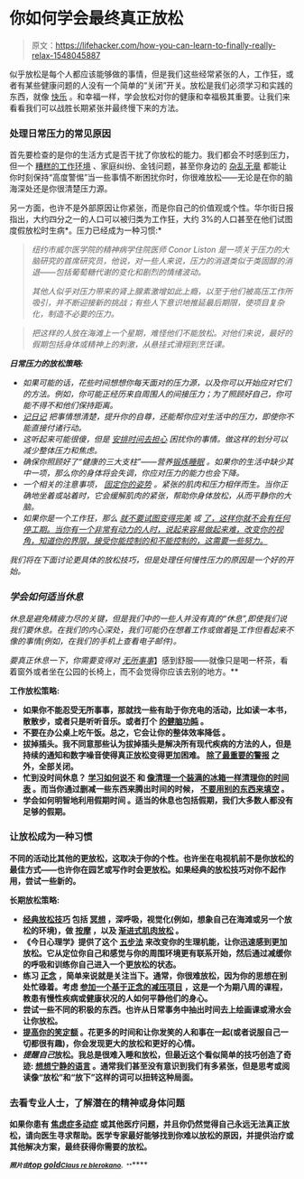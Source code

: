 # 你如何学会最终真正放松

> 原文：<https://lifehacker.com/how-you-can-learn-to-finally-really-relax-1548045887>

似乎放松是每个人都应该能够做的事情，但是我们这些经常紧张的人，工作狂，或者有某些健康问题的人没有一个简单的“关闭”开关。放松是我们必须学习和实践的东西，就像 [快乐](http://lifehacker.com/how-to-make-happiness-a-habit-718061332) 。和幸福一样，学会放松对你的健康和幸福极其重要。让我们来看看我们可以战胜长期紧张并最终慢下来的方法。



### 处理日常压力的常见原因

首先要检查的是你的生活方式是否干扰了你放松的能力。我们都会不时感到压力，但一个 [糟糕的工作环境](https://lifehacker.com/your-boss-is-bad-for-you-why-bad-bosses-infect-your-li-5888886) 、家庭纠纷、金钱问题，甚至你身边的 [杂乱无章](http://lifehacker.com/how-clutter-affects-your-brain-and-what-you-can-do-abo-662647035) 都能让你时刻保持“高度警惕”当一些事情不断困扰你时，你很难放松——无论是在你的脑海深处还是你很清楚压力源。

另一方面，也许不是外部原因让你紧张，而是你自己的价值观或个性。华尔街日报指出，大约四分之一的人口可以被归类为工作狂，大约 3%的人口甚至在他们试图度假放松时生病*。压力已经成为一种习惯:*

> *纽约市威尔医学院的精神病学住院医师 Conor Liston 是一项关于压力的大脑研究的首席研究员，他说，对一些人来说，压力的消退类似于类固醇的消退——包括葡萄糖代谢的变化和剧烈的情绪波动。*
> 
> *其他人似乎对压力带来的肾上腺素激增如此上瘾，以至于他们被高压工作所吸引，并不断迎接新的挑战；有些人下意识地推延最后期限，使项目复杂化，制造不必要的压力。*

> *把这样的人放在海滩上一个星期，难怪他们不能放松。对他们来说，最好的假期包括身体或精神上的刺激，从悬挂式滑翔到烹饪课。*

***日常压力的放松策略:***

*   *如果可能的话，花些时间想想你每天面对的压力源，以及你可以开始应对它们的方法。例如，你可能正经历来自周围人的间接压力；为了照顾好自己，你可能不得不和他们保持距离。*
*   *[记日记](http://lifehacker.com/why-you-should-keep-a-journal-and-how-to-start-yours-1547057185) 把事情想清楚，提升你的自尊，还能帮你应对生活中的压力，即使你不能直接付诸行动。*
*   *这听起来可能很傻，但是 [安排时间去担心](http://lifehacker.com/set-aside-time-to-worry-to-reduce-stress-and-anxiety-5825023) 困扰你的事情。做这样的划分可以减少整体压力和焦虑。*
*   *确保你照顾好了“健康的三大支柱”——营养[锻炼](http://lifehacker.com/tag/exercise)[睡眠](http://lifehacker.com/tag/sleep) 。如果你的生活中缺少其中一项，那么你的身体将会失调，你应对压力的能力也会下降。*
*   *一个相关的注意事项， [固定你的姿势](http://lifehacker.com/tag/posture) 。紧张的肌肉和压力相伴而生。当你正确地坐着或站着时，它会缓解肌肉的紧张，帮助你身体放松，从而平静你的大脑。*
*   *如果你是一个工作狂，那么 [就不要试图变得完美](http://lifehacker.com/if-youre-always-stressed-at-your-job-youre-probably-tr-5954699) 或 [了，这样你就不会有任何停工期。当你有一个非常有动力的人时，说起来容易做起来难，改变你的视角，知道你的界限，接受你能控制的和不能控制的，这需要一些努力。](http://lifehacker.com/stop-being-so-damn-productive-5867102)*

*我们将在下面讨论更具体的放松技巧，但是处理任何慢性压力的原因是一个好的开始。*

### *学会如何适当休息*

*休息是避免精疲力尽的关键，但是我们中的一些人并没有真的“休息”,即使我们说我们要休息。在我们的内心深处，我们可能仍在想着工作或做着*是*工作但看起来不像的事情(例如，在我们的手机上查看电子邮件)。*

*要真正休息一下，你需要变得对 [无所事事](https://lifehacker.com/when-s-the-last-time-you-did-nothing-5930330)*】感到舒服——就像只是喝一杯茶，看着窗外或者坐在公园的长椅上，而不会觉得你应该去别的地方。**

****工作放松策略:****

*   **如果你不能忍受无所事事，那就找一些有助于你充电的活动，比如读一本书，散散步，或者只是听听音乐。或者打个 [的健脑功盹](http://lifehacker.com/how-long-to-nap-for-the-biggest-brain-benefits-1251546669) 。**
*   **不要在办公桌上吃午饭。总之，它会让你的整体效率降低 。**
*   **拔掉插头。我不同意那些认为拔掉插头是解决所有现代疾病的方法的人，但是持续的通知和数字噪音使得真正放松变得更加困难。 [除了最重要的警报](http://lifehacker.com/turn-off-all-your-alerts-except-the-immediately-actiona-5909176) 之外，全部关闭。**
*   **忙到没时间休息？ [学习如何说不](http://lifehacker.com/a-scientific-guide-to-saying-no-1293242273) 和 [像清理一个装满的冰箱一样清理你的时间表](http://lifehacker.com/purge-your-schedule-like-you-would-a-packed-fridge-5800354) 。而当你通过删减一些东西来腾出时间的时候， [不要用别的东西来填空](http://kristinn.ghost.io/burnout/) 。**
*   **学会如何明智地利用假期时间 。适当的休息也包括假期，我们大多数人都没有足够的假期。**

### **让放松成为一种习惯**

**不同的活动比其他的更放松，这取决于你的个性。也许坐在电视机前不是你放松的最佳方式——也许你在园艺或写作时会更放松。如果经典的放松技巧对你不起作用，尝试一些新的。**

****长期放松策略:****

*   **[经典放松技巧](http://en.wikipedia.org/wiki/Relaxation_technique) 包括 [冥想](http://lifehacker.com/a-guide-to-meditation-for-the-rest-of-us-5591576) ，深呼吸，视觉化(例如，想象自己在海滩或另一个放松的环境)，做 [按摩](http://lifehacker.com/whats-the-difference-between-all-these-types-of-massag-1522088430) ，以及 [渐进式肌肉放松](http://en.wikipedia.org/wiki/Jacobson%27s_Progressive_Muscle_Relaxation) 。**
*   **《今日心理学》提供了这个 [五步法](http://www.psychologytoday.com/blog/notes-self/201310/how-relax) 来改变你的生理机能，让你迅速感到更加放松。它从定位你自己和感觉与你的周围环境更有联系开始，然后通过减缓你的呼吸和训练你自己进入一个更放松的状态。**
*   **练习 [正念](http://lifehacker.com/what-is-mindfulness-and-why-is-everyone-talking-abo-1502693174) ，简单来说就是关注当下。通常，你很难放松，因为你的思想在别处忙碌着。考虑 [参加一个基于正念的减压项目](http://psychcentral.com/blog/archives/2014/03/20/why-i-enrolled-in-a-mindfulness-based-stress-reduction-program/) ，这是一个为期八周的课程，教患有慢性疾病或健康状况的人如何平静他们的身心。**
*   **尝试一些不同的积极的东西。也许从日常事务中抽出时间去上绘画课或滑水会让你放松。**
*   **[提高你的笑定额](http://www.psychologytoday.com/blog/the-possibility-paradigm/201106/are-you-meeting-your-laugh-quota-why-you-should-laugh-5-year-ol) 。花更多的时间和让你发笑的人和事在一起(或者说服自己一切都很有趣)，你会发现更大的放松和更好的心情。**
*   ***提醒自己*放松。我总是很难入睡和放松，但最近这个看似简单的技巧创造了奇迹: [想想宁静的语言](http://lifehacker.com/improve-your-sleep-by-reading-a-few-key-words-1334626426) 。通常我们甚至没有意识到我们有多紧张，但是思考或阅读像“放松”和“放下”这样的词可以扭转这种局面。**

### **去看专业人士，了解潜在的精神或身体问题**

**如果你患有 [焦虑症](https://lifehacker.com/what-anxiety-actually-does-to-you-and-what-you-can-do-a-1468128356)[多动症](http://lifehacker.com/how-i-taught-myself-to-listen-despite-my-adhd-1543097586) 或其他医疗问题，并且你仍然觉得自己永远无法真正放松，请向医生寻求帮助。医学专家最好能够找到你难以放松的原因，并提供治疗或其他解决方案，最终获得你需要的放松。**

**<small>*照片由*</small>[*top gold*](http://www.flickr.com/photos/topgold/6273248505/sizes/o/in/photolist-aym3dZ-7G7Q2N-7AJ1w7-coQ7t3-9BMsED-9eY26m-9jctx9-cEJPoW-8tofTB-aajmg4-auQjtm-auQjsf-auQjsU-86AtMA-afDxkr-eBGJZh-7Hf8Em-8M8wxP-7SULYU-b5e8HB-8GPmL2-ca7FBm-cH2WbQ-dwD6me-dwD6yc-dwJAKC-7RmaaW-dwD63p-8zRtSz-dwD6tv-93R2VM-e7MS9Y-9udoe2-anhoNV-anhoPa-anhoQc-anhoPz-ankAH3-anhoQr-8u7AWG-aqJqy9-csMZSq-csMPVo-csMYdQ-csMQvJ-dwD69Z-dwD6gD-dwJAVG-dwJANG-dwJBzU-anhvzi/)<small></small>*[<small>*Claus re bler*</small>](http://www.flickr.com/photos/15939977@N05/2283133585/in/photolist-4tKE5a-4v8VVW-4zyUFT-4TcEn9-4ZNege-567LN3-58DF6g-5c9GuW-5dEf6w-5edj2k-5fh4Fr-5gb4Jd-5ttDQ6-5E4Z52-5JVo7U-5LsFJZ-5Lx1AJ-5NjuVb-5PMCWf-5VXsZe-5XUYWG-69WmqQ-6bNCwT-6rfPbS-6tjGjJ-6tpzQr-6yTDwg-6AkWFF-6Aq5JA-6EjLhY-6GMkQs-6QtLWe-7iRJWx-kBuiEM-8akqjd-d4ovKN-gQ5amU-cq8zTo-ayLtQ8-aZhxUt-hEh1LK-7RowgL-auEjA1-9EKv8A-dBgyYH-9dXCE7-bE4HWc-8tpua7-dCZLZ5-8kEwxL-dMBswU)<small></small>*[<small>*okano*</small>](https://www.flickr.com/photos/okano/2351493098/)<small><small>**。**</small></small>****